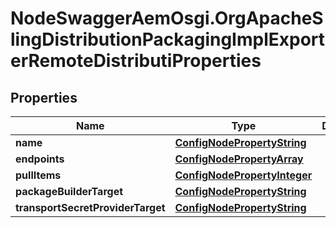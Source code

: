 # NodeSwaggerAemOsgi.OrgApacheSlingDistributionPackagingImplExporterRemoteDistributiProperties

## Properties

Name | Type | Description | Notes
------------ | ------------- | ------------- | -------------
**name** | [**ConfigNodePropertyString**](ConfigNodePropertyString.md) |  | [optional] 
**endpoints** | [**ConfigNodePropertyArray**](ConfigNodePropertyArray.md) |  | [optional] 
**pullItems** | [**ConfigNodePropertyInteger**](ConfigNodePropertyInteger.md) |  | [optional] 
**packageBuilderTarget** | [**ConfigNodePropertyString**](ConfigNodePropertyString.md) |  | [optional] 
**transportSecretProviderTarget** | [**ConfigNodePropertyString**](ConfigNodePropertyString.md) |  | [optional] 


